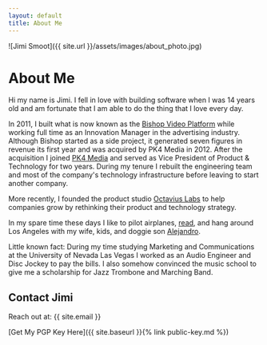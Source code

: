 ```yaml
---
layout: default
title: About Me
---
```

![Jimi Smoot]({{ site.url }}/assets/images/about_photo.jpg)
# About Me
Hi my name is Jimi. I fell in love with building software when I was 14 years old and am fortunate that I am able to do the thing that I love every day.

In 2011, I built what is now known as the [Bishop Video Platform](http://www.pk4media.com) while working full time as an Innovation Manager in the advertising industry. Although Bishop started as a side project, it generated seven figures in revenue its first year and was acquired by PK4 Media in 2012. After the acquisition I joined [PK4 Media](http://www.pk4media.com) and served as Vice President of Product & Technology for two years. During my tenure I rebuilt the engineering team and most of the company's technology infrastructure before leaving to start another company.

More recently, I founded the product studio [Octavius Labs](https://www.octaviuslabs.com) to help companies grow by rethinking their product and technology strategy.

In my spare time these days I like to pilot airplanes, [read](https://www.goodreads.com/review/list/30750463-jimi-smoot?utf8=%E2%9C%93&utf8=%E2%9C%93&shelf=read&per_page=infinite), and hang around Los Angeles with my wife, kids, and doggie son [Alejandro](http://www.instagram.com/jefecubano).

Little known fact: During my time studying Marketing and Communications at the University of Nevada Las Vegas I worked as an Audio Engineer and Disc Jockey to pay the bills. I also somehow convinced the music school to give me a scholarship for Jazz Trombone and Marching Band.

## Contact Jimi
Reach out at: {{ site.email }}

[Get My PGP Key Here]({{ site.baseurl }}{% link public-key.md %})
